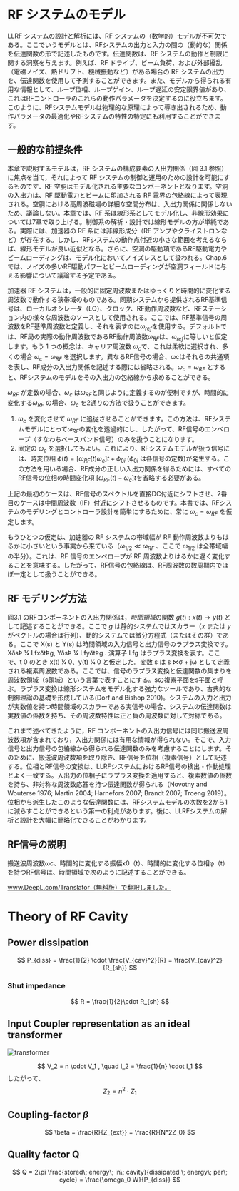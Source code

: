 # RF システムのモデル

LLRF システムの設計と解析には、RF システムの（数学的）モデルが不可欠である。ここでいうモデルとは、RFシステムの出力と入力の間の（動的な）関係を伝達関数の形で記述したものです。伝達関数は、RF システムの動作と制限に関する洞察を与えます。例えば、RF ドライブ、ビーム負荷、および外部擾乱（電磁ノイズ、熱ドリフト、機械振動など）がある場合の RF システムの出力を、伝達関数を使用して予測することができます。また、モデルから得られる有用な情報として、ループ位相、ループゲイン、ループ遅延の安定限界値があり、これはRFコントローラのこれらの動作パラメータを決定するのに役立ちます。このように、RFシステムモデルは物理的な原理によって導き出されるため、動作パラメータの最適化やRFシステムの特性の特定にも利用することができます。

## 一般的な前提条件

本章で説明するモデルは，RF システムの構成要素の入出力関係（図 3.1 参照）に焦点を当て，それによって RF システムの制御と運用のための設計を可能にするものです．RF 空胴はモデル化される主要なコンポーネントとなります。空洞の入出力は、RF 駆動電力とビームに印加される RF 電界の包絡線によって表現される。空胴における高周波磁場の詳細な空間分布は、入出力関係に関係しないため、議論しない。本章では、RF 系は線形系としてモデル化し、非線形効果については7章で取り上げる。制御系の解析・設計では線形モデルの方が単純である。実際には、加速器の RF 系には非線形成分（RF アンプやクライストロンなど）が存在する。しかし、RFシステムの動作点付近の小さな範囲を考えるならば、線形モデルが良い近似となる。さらに、空洞の駆動項であるRF駆動電力やビームローディングは、モデル化においてノイズレスとして扱われる。Chap.6では、ノイズの多いRF駆動パワーとビームローディングが空洞フィールドに与える影響について議論する予定である。

<!-- ![Fig 3.1](figs/Fig3.1.png "Fig 3") -->

加速器 RF システムは，一般的に固定周波数またはゆっくりと時間的に変化する周波数で動作する狭帯域のものである。同期システムから提供されるRF基準信号は、ローカルオシレータ（LO）、クロック、RF動作周波数など、RFステーション内の様々な周波数のソースとして使用される。ここでは、RF基準信号の周波数をRF基準周波数と定義し、それを表すのに$\omega_{ref}$を使用する。デフォルトでは、RF局の実際の動作周波数であるRF動作周波数$\omega_{RF}$は、$\omega_{ref}$に等しいと仮定します。もう 1 つの概念は、キャリア周波数 $\omega_{c}$で、これは柔軟に選択され、多くの場合 $\omega_c = \omega_{RF}$ を選択します。異なるRF信号の場合、ωcはそれらの共通項を表し、RF成分の入出力関係を記述する際には省略される。$\omega_c = \omega_{RF}$ とすると、RFシステムのモデルをその入出力の包絡線から求めることができる。

$\omega_{RF}$ が定数の場合、$\omega_c$ は$\omega_{RF}$と同じように定義するのが便利ですが、時間的に変化する$\omega_{RF}$ の場合、$\omega_c$ を2通りの方法で扱うことができます。

1. $\omega_c$ を変化させて $\omega_{RF}$ に追従させることができます。この方法は、RFシステムモデルにとって$\omega_{RF}$の変化を透過的にし、したがって、RF信号のエンベロープ（すなわちベースバンド信号）のみを扱うことになります。
2. 固定の $\omega_c$ を選択してもよい。これにより、RFシステムモデルが扱う信号には、時変位相 $\phi (t) = [\omega_{RF} (t)\omega_{c}]t + \phi_{0i}$ ($\phi_{0i}$ は各信号の定数)が発生する。この方法を用いる場合、RF成分の正しい入出力関係を得るためには、すべてのRF信号の位相の時間変化項 $[\omega_{RF}(t) - \omega_{c}]t$を省略する必要がある。

上記の最初のケースは、RF信号のスペクトルを直接DC付近にシフトさせ、2番目のケースは中間周波数（IF）付近にシフトさせるものです。本書では、RFシステムのモデリングとコントローラ設計を簡単にするために、常に $\omega_c = \omega_{RF}$ を仮定します。

もうひとつの仮定は、加速器の RF システムの帯域幅が RF 動作周波数よりもはるかに小さいという事実から来ている（$\omega_{1/2} \ll \omega_{RF}$ 、ここで $\omega_{1/2}$ は全帯域幅の半分）。これは、RF 信号のエンベロープが RF 周波数よりはるかに遅く変化することを意味する。したがって、RF信号の包絡線は、RF周波数の数周期内でほぼ一定として扱うことができる。

## RF モデリング方法

図3.1 のRFコンポーネントの入出力関係は，*時間領域*の関数 $g(t) : x(t) \rightarrow y(t)$ として記述することができる。ここで $g$ は静的システムではスカラー（$x$ または $y$ がベクトルの場合は行列）、動的システムでは微分方程式（またはその群）である。ここで X(s) と Y(s) は時間領域の入力信号と出力信号のラプラス変換です。XðsÞ 1⁄4 LfxðtÞg, YðsÞ 1⁄4 LfyðtÞg . 演算子 Lfg はラプラス変換を表す。ここで、t 0 のとき x(t) 1⁄4 0、y(t) 1⁄4 0 と仮定した。変数 s は s ⋈σ + jω として定義される複素周波数である。ここでは、信号のラプラス変換と伝達関数の集まりを周波数領域（s領域）という言葉で表すことにする。sの複素平面をs平面と呼ぶ。ラプラス変換は線形システムをモデル化する強力なツールであり、古典的な制御理論の基礎を形成している(Dorf and Bishop 2010)。システムの入力と出力が実数値を持つ時間領域のスカラーである実信号の場合、システムの伝達関数は実数値の係数を持ち、その周波数特性は正と負の周波数に対して対称である。

これまで述べてきたように，RF コンポーネントの入出力信号には同じ搬送波周波数項が含まれており，入出力関係には有用な情報が得られない。そこで、入力信号と出力信号の包絡線から得られる伝達関数のみを考慮することにします。そのために、搬送波周波数項を取り除き、RF信号を位相（複素信号）として記述する。位相とRF信号の変換は、LLRFシステムにおけるRF信号の検出・作動処理とよく一致する。入出力の位相子にラプラス変換を適用すると、複素数値の係数を持ち、非対称な周波数応答を持つ伝達関数が得られる（Novotny and Wouterse 1976; Martin 2004; Harnefors 2007; Brandt 2007; Troeng 2019）。位相から派生したこのような伝達関数には、RFシステムモデルの次数を2から1に減らすことができるという第一の利点があります。後に、LLRFシステムの解析と設計を大幅に簡略化できることがわかります。

## RF信号の説明
搬送波周波数ωc、時間的に変化する振幅x0（t）、時間的に変化する位相φ（t）を持つRF信号は、時間領域で次のように記述することができる。

www.DeepL.com/Translator（無料版）で翻訳しました。

# Theory of RF Cavity

## Power dissipation
$$
P_{diss} = \frac{1}{2} \cdot \frac{V_{cav}^2}{R} = \frac{V_{cav}^2}{R_{sh}} 
$$
### Shut impedance
$$
R = \frac{1}{2}\cdot R_{sh}
$$

## Input Coupler representation as an ideal transformer

![transformer](/figs/Ideal_Transformer.png "ideal transformer")

$$
V_2 = n \cdot V_1 , \quad I_2 = \frac{1}{n} \cdot I_1
$$
したがって、
$$
Z_2 = n^2 \cdot Z_1
$$
## Coupling-factor $\beta$
$$
\beta = \frac{R}{Z_{ext}} = \frac{R}{N^2Z_0}
$$

## Quality factor Q

$$
Q = 2\pi \frac{stored\; energy\; in\; cavity}{dissipated \; energy\; per\; cycle} = \frac{\omega_0 W}{P_{diss}}
$$
